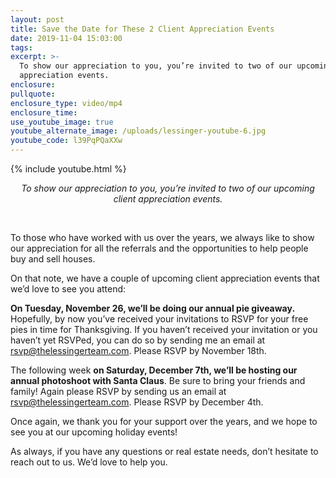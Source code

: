 ```yaml
---
layout: post
title: Save the Date for These 2 Client Appreciation Events
date: 2019-11-04 15:03:00
tags:
excerpt: >-
  To show our appreciation to you, you’re invited to two of our upcoming client
  appreciation events.
enclosure:
pullquote:
enclosure_type: video/mp4
enclosure_time:
use_youtube_image: true
youtube_alternate_image: /uploads/lessinger-youtube-6.jpg
youtube_code: l39PqPQaXXw
---
```


{% include youtube.html %}

<center><em>To show our appreciation to you, you&rsquo;re invited to two of our upcoming client appreciation events.</em></center>

&nbsp;

To those who have worked with us over the years, we always like to show our appreciation for all the referrals and the opportunities to help people buy and sell houses.

On that note, we have a couple of upcoming client appreciation events that we’d love to see you attend:

**On Tuesday, November 26, we’ll be doing our annual pie giveaway.** Hopefully, by now you’ve received your invitations to RSVP for your free pies in time for Thanksgiving. If you haven’t received your invitation or you haven’t yet RSVPed, you can do so by sending me an email at rsvp@thelessingerteam.com. Please RSVP by November 18th.

The following week **on Saturday, December 7th, we’ll be hosting our annual photoshoot with Santa Claus**. Be sure to bring your friends and family\! Again please RSVP by sending us an email at rsvp@thelessingerteam.com. Please RSVP by December 4th.

Once again, we thank you for your support over the years, and we hope to see you at our upcoming holiday events\!

As always, if you have any questions or real estate needs, don’t hesitate to reach out to us. We’d love to help you.

&nbsp;